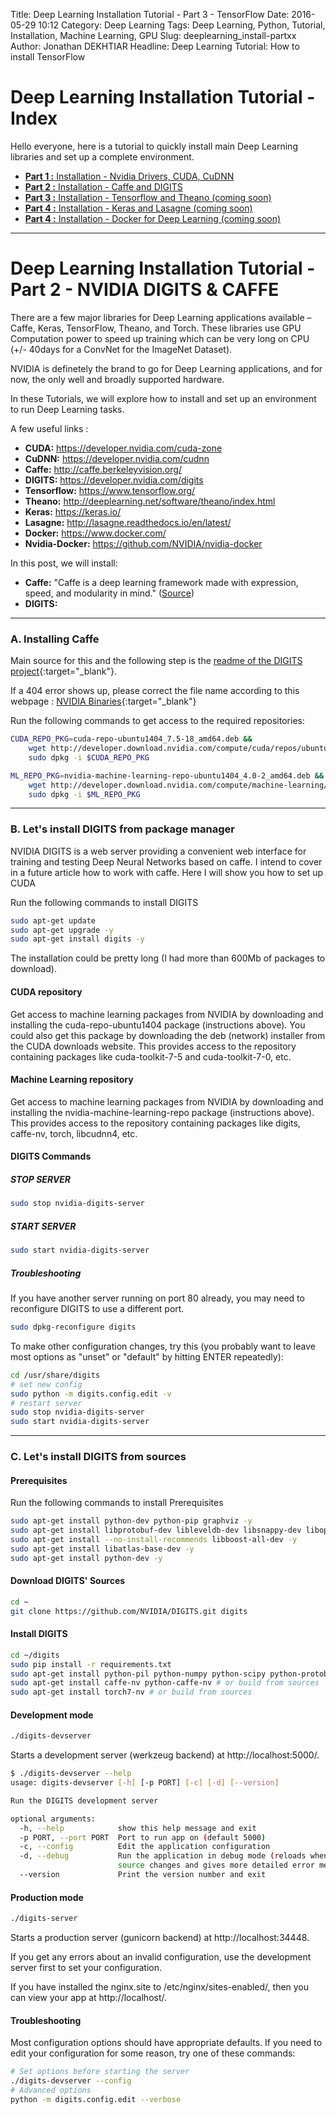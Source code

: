 Title: Deep Learning Installation Tutorial - Part 3 - TensorFlow
Date: 2016-05-29 10:12
Category: Deep Learning
Tags: Deep Learning, Python, Tutorial, Installation, Machine Learning, GPU
Slug: deeplearning_install-partxx
Author: Jonathan DEKHTIAR
Headline: Deep Learning Tutorial: How to install TensorFlow

# Deep Learning Installation Tutorial - Index

Hello everyone, here is a tutorial to quickly install main Deep Learning libraries and set up a complete environment.

* [**Part 1 :** Installation - Nvidia Drivers, CUDA, CuDNN](/2016/deeplearning_install-part1.html)
* [**Part 2 :** Installation - Caffe and DIGITS](/2016/deeplearning_install-part2.html)
* [**Part 3 :** Installation - Tensorflow and Theano (coming soon)](#)
* [**Part 4 :** Installation - Keras and Lasagne (coming soon)](#)
* [**Part 4 :** Installation - Docker for Deep Learning (coming soon)](#)

---

# Deep Learning Installation Tutorial - Part 2 - NVIDIA DIGITS & CAFFE

There are a few major libraries for Deep Learning applications available – Caffe, Keras, TensorFlow, Theano, and Torch.
These libraries use GPU Computation power to speed up training which can be very long on CPU (+/- 40days for a ConvNet for the ImageNet Dataset).

NVIDIA is definetely the brand to go for Deep Learning applications, and for now, the only well and broadly supported hardware.

In these Tutorials, we will explore how to install and set up an environment to run Deep Learning tasks.

A few useful links :

* **CUDA:** <https://developer.nvidia.com/cuda-zone>
* **CuDNN:** <https://developer.nvidia.com/cudnn>
* **Caffe:** <http://caffe.berkeleyvision.org/>
* **DIGITS:** <https://developer.nvidia.com/digits>
* **Tensorflow:** <https://www.tensorflow.org/>
* **Theano:** <http://deeplearning.net/software/theano/index.html>
* **Keras:** <https://keras.io/>
* **Lasagne:** <http://lasagne.readthedocs.io/en/latest/>
* **Docker:** <https://www.docker.com/>
* **Nvidia-Docker:** <https://github.com/NVIDIA/nvidia-docker>

In this post, we will install:

* **Caffe:** "Caffe is a deep learning framework made with expression, speed, and modularity in mind." ([Source](http://caffe.berkeleyvision.org/))
* **DIGITS:**

---

### A. Installing Caffe

Main source for this and the following step is the [readme of the DIGITS project](https://github.com/NVIDIA/DIGITS/blob/master/README.md){:target="\_blank"}.

If a 404 error shows up, please correct the file name according to this webpage : [NVIDIA Binaries](http://developer.download.nvidia.com/compute/machine-learning/repos/ubuntu1404/x86_64){:target="\_blank"}

Run the following commands to get access to the required repositories:
```bash
CUDA_REPO_PKG=cuda-repo-ubuntu1404_7.5-18_amd64.deb &&
    wget http://developer.download.nvidia.com/compute/cuda/repos/ubuntu1404/x86_64/$CUDA_REPO_PKG &&
    sudo dpkg -i $CUDA_REPO_PKG

ML_REPO_PKG=nvidia-machine-learning-repo-ubuntu1404_4.0-2_amd64.deb &&
    wget http://developer.download.nvidia.com/compute/machine-learning/repos/ubuntu1404/x86_64/$ML_REPO_PKG &&
    sudo dpkg -i $ML_REPO_PKG
```

---

### B. Let's install DIGITS from package manager

NVIDIA DIGITS is a web server providing a convenient web interface for training and testing Deep Neural Networks based on caffe. I intend to cover in a future article how to work with caffe. Here I will show you how to set up CUDA

Run the following commands to install DIGITS

```bash
sudo apt-get update
sudo apt-get upgrade -y
sudo apt-get install digits -y
```

The installation could be pretty long (I had more than 600Mb of packages to download).

#### CUDA repository

Get access to machine learning packages from NVIDIA by downloading and installing the cuda-repo-ubuntu1404 package (instructions above). You could also get this package by downloading the deb (network) installer from the CUDA downloads website. This provides access to the repository containing packages like cuda-toolkit-7-5 and cuda-toolkit-7-0, etc.

#### Machine Learning repository

Get access to machine learning packages from NVIDIA by downloading and installing the nvidia-machine-learning-repo package (instructions above). This provides access to the repository containing packages like digits, caffe-nv, torch, libcudnn4, etc.

#### DIGITS Commands

##### STOP SERVER

```bash
sudo stop nvidia-digits-server
```

##### START SERVER

```bash
sudo start nvidia-digits-server
```

##### Troubleshooting

If you have another server running on port 80 already, you may need to reconfigure DIGITS to use a different port.

```bash
sudo dpkg-reconfigure digits
```

To make other configuration changes, try this (you probably want to leave most options as "unset" or "default" by hitting ENTER repeatedly):

```bash
cd /usr/share/digits
# set new config
sudo python -m digits.config.edit -v
# restart server
sudo stop nvidia-digits-server
sudo start nvidia-digits-server
```

---

### C. Let's install DIGITS from sources

#### Prerequisites
Run the following commands to install Prerequisites

```bash
sudo apt-get install python-dev python-pip graphviz -y
sudo apt-get install libprotobuf-dev libleveldb-dev libsnappy-dev libopencv-dev libhdf5-serial-dev protobuf-compiler -y
sudo apt-get install --no-install-recommends libboost-all-dev -y
sudo apt-get install libatlas-base-dev -y
sudo apt-get install python-dev -y
```

#### Download DIGITS' Sources

```bash
cd ~
git clone https://github.com/NVIDIA/DIGITS.git digits
```

#### Install DIGITS

```bash
cd ~/digits
sudo pip install -r requirements.txt
sudo apt-get install python-pil python-numpy python-scipy python-protobuf python-gevent python-flask python-flaskext.wtf gunicorn python-h5py
sudo apt-get install caffe-nv python-caffe-nv # or build from sources
sudo apt-get install torch7-nv # or build from sources
```

#### Development mode

```bash
./digits-devserver
```

Starts a development server (werkzeug backend) at http://localhost:5000/.

```bash
$ ./digits-devserver --help
usage: digits-devserver [-h] [-p PORT] [-c] [-d] [--version]

Run the DIGITS development server

optional arguments:
  -h, --help            show this help message and exit
  -p PORT, --port PORT  Port to run app on (default 5000)
  -c, --config          Edit the application configuration
  -d, --debug           Run the application in debug mode (reloads when the
                        source changes and gives more detailed error messages)
  --version             Print the version number and exit
```

#### Production mode

```bash
./digits-server
```

Starts a production server (gunicorn backend) at http://localhost:34448.

If you get any errors about an invalid configuration, use the development server first to set your configuration.

If you have installed the nginx.site to /etc/nginx/sites-enabled/, then you can view your app at http://localhost/.

#### Troubleshooting

Most configuration options should have appropriate defaults. If you need to edit your configuration for some reason, try one of these commands:

```bash
# Set options before starting the server
./digits-devserver --config
# Advanced options
python -m digits.config.edit --verbose
```
